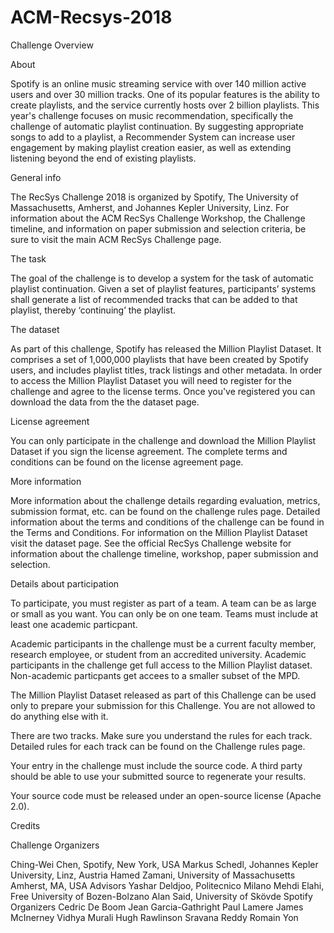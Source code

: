 # ACM-Recsys-2018

Challenge Overview

About

Spotify is an online music streaming service with over 140 million active users and over 30 million tracks. One of its popular features is the ability to create playlists, and the service currently hosts over 2 billion playlists.
This year's challenge focuses on music recommendation, specifically the challenge of automatic playlist continuation. By suggesting appropriate songs to add to a playlist, a Recommender System can increase user engagement by making playlist creation easier, as well as extending listening beyond the end of existing playlists.


General info

The RecSys Challenge 2018 is organized by Spotify, The University of Massachusetts, Amherst, and Johannes Kepler University, Linz. For information about the ACM RecSys Challenge Workshop, the Challenge timeline, and information on paper submission and selection criteria, be sure to visit the main ACM RecSys Challenge page. 


The task 

The goal of the challenge is to develop a system for the task of automatic playlist continuation. Given a set of playlist features, participants’ systems shall generate a list of recommended tracks that can be added to that playlist, thereby ‘continuing’ the playlist. 


The dataset

As part of this challenge, Spotify has released the Million Playlist Dataset. It comprises a set of 1,000,000 playlists that have been created by Spotify users, and includes playlist titles, track listings and other metadata. In order to access the Million Playlist Dataset you will need to register for the challenge and agree to the license terms. Once you've registered you can download the data from the the dataset page.


License agreement

You can only participate in the challenge and download the Million Playlist Dataset if you sign the license agreement. The complete terms and conditions can be found on the license agreement page.


More information

More information about the challenge details regarding evaluation, metrics, submission format, etc. can be found on the challenge rules page. Detailed information about the terms and conditions of the challenge can be found in the Terms and Conditions. For information on the Million Playlist Dataset visit the dataset page. See the official RecSys Challenge website for information about the challenge timeline, workshop, paper submission and selection.


Details about participation

To participate, you must register as part of a team. A team can be as large or small as you want. You can only be on one team. Teams must include at least one academic particpant.

Academic participants in the challenge must be a current faculty member, research employee, or student from an accredited university. 
Academic participants in the challenge get full access to the Million Playlist dataset. Non-academic particpants get accees to a smaller subset of the MPD. 

The Million Playlist Dataset released as part of this Challenge can be used only to prepare your submission for this Challenge. You are not allowed to do anything else with it. 

There are two tracks. Make sure you understand the rules for each track. Detailed rules for each track can be found on the Challenge rules page. 

Your entry in the challenge must include the source code. A third party should be able to use your submitted source to regenerate your results. 

Your source code must be released under an open-source license (Apache 2.0). 


Credits

Challenge Organizers 

Ching-Wei Chen, Spotify, New York, USA
Markus Schedl, Johannes Kepler University, Linz, Austria
Hamed Zamani, University of Massachusetts Amherst, MA, USA 
Advisors 
Yashar Deldjoo, Politecnico Milano
Mehdi Elahi, Free University of Bozen-Bolzano 
Alan Said, University of Skövde
Spotify Organizers 
Cedric De Boom
Jean Garcia-Gathright
Paul Lamere
James McInerney
Vidhya Murali
Hugh Rawlinson
Sravana Reddy
Romain Yon
